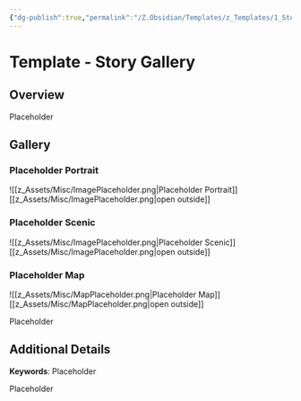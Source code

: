 ```yaml
---
{"dg-publish":true,"permalink":"/Z.Obsidian/Templates/z_Templates/1_Story World Templates/Other/Template - Story Gallery/"}
---
```


# Template - Story Gallery
## Overview
Placeholder

## Gallery
### Placeholder Portrait
![[z_Assets/Misc/ImagePlaceholder.png\|Placeholder Portrait]]
[[z_Assets/Misc/ImagePlaceholder.png\|open outside]]

### Placeholder Scenic
![[z_Assets/Misc/ImagePlaceholder.png\|Placeholder Scenic]]
[[z_Assets/Misc/ImagePlaceholder.png\|open outside]]

### Placeholder Map
![[z_Assets/Misc/MapPlaceholder.png\|Placeholder Map]]
[[z_Assets/Misc/MapPlaceholder.png\|open outside]]

Placeholder

## Additional Details
**Keywords**: Placeholder

Placeholder

